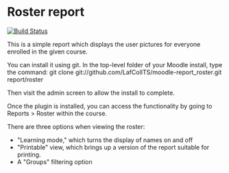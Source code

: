 Roster report
=============

[![Build Status](https://api.travis-ci.org/LafColITS/moodle-report_roster.png)](https://api.travis-ci.org/LafColITS/moodle-report_roster)

This is a simple report which displays the user pictures for everyone enrolled in the given course.

You can install it using git. In the top-level folder of your
Moodle install, type the command:
    git clone git://github.com/LafColITS/moodle-report_roster.git report/roster

Then visit the admin screen to allow the install to complete.

Once the plugin is installed, you can access the functionality by going to
Reports > Roster within the course.

There are three options when viewing the roster:

- "Learning mode," which turns the display of names on and off
- "Printable" view, which brings up a version of the report suitable for printing.
- A "Groups" filtering option